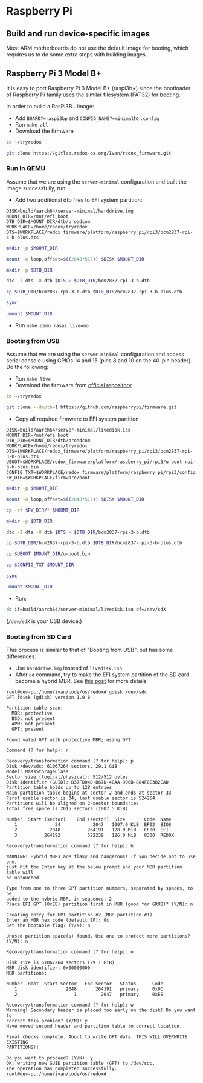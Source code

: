 # Raspberry Pi

## Build and run device-specific images

Most ARM motherboards do not use the default image for booting, which requires us to do some extra steps with building images.

## Raspberry Pi 3 Model B+

It is easy to port Raspberry Pi 3 Model B+ (raspi3b+) since the bootloader of Raspberry Pi family uses the similar filesystem (FAT32) for booting.


In order to build a RasPi3B+ image:

- Add `BOARD?=raspi3bp` and `CONFIG_NAME?=minimal`to `.config`
- Run `make all`
- Download the firmware

```sh
cd ~/tryredox
```

```sh
git clone https://gitlab.redox-os.org/Ivan/redox_firmware.git
```

### Run in QEMU

Assume that we are using the `server-minimal` configuration and built the image successfully, run:

- Add two additional dtb files to EFI system partition:

```
DISK=build/aarch64/server-minimal/harddrive.img
MOUNT_DIR=/mnt/efi_boot
DTB_DIR=$MOUNT_DIR/dtb/broadcom
WORKPLACE=/home/redox/tryredox
DTS=$WORKPLACE/redox_firmware/platform/raspberry_pi/rpi3/bcm2837-rpi-3-b-plus.dts
```

```sh
mkdir -p $MOUNT_DIR
```

```sh
mount -o loop,offset=$((2048*512)) $DISK $MOUNT_DIR
```

```sh
mkdir -p $DTB_DIR
```

```sh
dtc -I dts -O dtb $DTS > $DTB_DIR/bcm2837-rpi-3-b.dtb
```

```sh
cp $DTB_DIR/bcm2837-rpi-3-b.dtb $DTB_DIR/bcm2837-rpi-3-b-plus.dtb
```

```sh
sync
```

```sh
umount $MOUNT_DIR
```

- Run `make qemu_raspi live=no`

### Booting from USB

Assume that we are using the `server-minimal` configuration and access serial console using GPIOs 14 and 15 (pins 8 and 10 on the 40-pin header). Do the following:

- Run `make live`
- Download the firmware from [official repository](https://github.com/raspberrypi/firmware/tree/master/boot)

```sh
cd ~/tryredox
```

```sh
git clone --depth=1 https://github.com/raspberrypi/firmware.git
```

- Copy all required firmware to EFI system partition

```
DISK=build/aarch64/server-minimal/livedisk.iso
MOUNT_DIR=/mnt/efi_boot
DTB_DIR=$MOUNT_DIR/dtb/broadcom
WORKPLACE=/home/redox/tryredox
DTS=$WORKPLACE/redox_firmware/platform/raspberry_pi/rpi3/bcm2837-rpi-3-b-plus.dts
UBOOT=$WORKPLACE/redox_firmware/platform/raspberry_pi/rpi3/u-boot-rpi-3-b-plus.bin
CONFIG_TXT=$WORKPLACE/redox_firmware/platform/raspberry_pi/rpi3/config.txt
FW_DIR=$WORKPLACE/firmware/boot
```

```sh
mkdir -p $MOUNT_DIR
```

```sh
mount -o loop,offset=$((2048*512)) $DISK $MOUNT_DIR
```

```sh
cp -rf $FW_DIR/* $MOUNT_DIR
```

```sh
mkdir -p $DTB_DIR
```

```sh
dtc -I dts -O dtb $DTS > $DTB_DIR/bcm2837-rpi-3-b.dtb
```

```sh
cp $DTB_DIR/bcm2837-rpi-3-b.dtb $DTB_DIR/bcm2837-rpi-3-b-plus.dtb
```

```sh
cp $UBOOT $MOUNT_DIR/u-boot.bin
```

```sh
cp $CONFIG_TXT $MOUNT_DIR
```

```sh
sync
```

```sh
umount $MOUNT_DIR
```

- Run:

```sh
dd if=build/aarch64/server-minimal/livedisk.iso of=/dev/sdX
```

(`/dev/sdX` is your USB device.)

### Booting from SD Card

This process is similar to that of "Booting from USB", but has some differences:

- Use `harddrive.img` instead of `livedisk.iso`
- After `dd` command, try to make the EFI system partition of the SD card become a hybrid MBR. See [this post](https://www.eisfunke.com/posts/2023/uefi-boot-on-raspberry-pi-3.html) for more details

```
root@dev-pc:/home/ivan/code/os/redox# gdisk /dev/sdc
GPT fdisk (gdisk) version 1.0.8

Partition table scan:
  MBR: protective
  BSD: not present
  APM: not present
  GPT: present

Found valid GPT with protective MBR; using GPT.

Command (? for help): r

Recovery/transformation command (? for help): p
Disk /dev/sdc: 61067264 sectors, 29.1 GiB
Model: MassStorageClass
Sector size (logical/physical): 512/512 bytes
Disk identifier (GUID): B37FD04D-B67D-48AA-900B-884F0E3B2EAD
Partition table holds up to 128 entries
Main partition table begins at sector 2 and ends at sector 33
First usable sector is 34, last usable sector is 524254
Partitions will be aligned on 2-sector boundaries
Total free space is 2015 sectors (1007.5 KiB)

Number  Start (sector)    End (sector)  Size       Code  Name
   1              34            2047   1007.0 KiB  EF02  BIOS
   2            2048          264191   128.0 MiB   EF00  EFI
   3          264192          522239   126.0 MiB   8300  REDOX

Recovery/transformation command (? for help): h

WARNING! Hybrid MBRs are flaky and dangerous! If you decide not to use one,
just hit the Enter key at the below prompt and your MBR partition table will
be untouched.

Type from one to three GPT partition numbers, separated by spaces, to be
added to the hybrid MBR, in sequence: 2
Place EFI GPT (0xEE) partition first in MBR (good for GRUB)? (Y/N): n

Creating entry for GPT partition #2 (MBR partition #1)
Enter an MBR hex code (default EF): 0c
Set the bootable flag? (Y/N): n

Unused partition space(s) found. Use one to protect more partitions? (Y/N): n

Recovery/transformation command (? for help): o

Disk size is 61067264 sectors (29.1 GiB)
MBR disk identifier: 0x00000000
MBR partitions:

Number  Boot  Start Sector   End Sector   Status      Code
   1                  2048       264191   primary     0x0C
   2                     1         2047   primary     0xEE

Recovery/transformation command (? for help): w
Warning! Secondary header is placed too early on the disk! Do you want to
correct this problem? (Y/N): y
Have moved second header and partition table to correct location.

Final checks complete. About to write GPT data. THIS WILL OVERWRITE EXISTING
PARTITIONS!!

Do you want to proceed? (Y/N): y
OK; writing new GUID partition table (GPT) to /dev/sdc.
The operation has completed successfully.
root@dev-pc:/home/ivan/code/os/redox#
```
